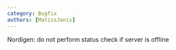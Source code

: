 ```yaml
---
category: Bugfix
authors: [MatissJanis]
---
```


Nordigen: do not perform status check if server is offline
